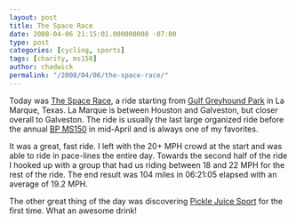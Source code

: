```yaml
---
layout: post
title: The Space Race
date: 2008-04-06 21:15:01.000000000 -07:00
type: post
categories: [cycling, sports]
tags: [charity, ms150]
author: chadwick
permalink: "/2008/04/06/the-space-race/"
---
```

Today was [The Space Race](http://www.spacerace.org/), a ride starting from
[Gulf Greyhound Park](http://www.gulfgreyhound.com/) in La Marque, Texas. La
Marque is between Houston and Galveston, but closer overall to Galveston. The
ride is usually the last large organized ride before the annual [BP
MS150](http://www.ms150.org/ms150/) in mid-April and is always one of my
favorites.

It was a great, fast ride. I left with the 20+ MPH crowd at the start and was
able to ride in pace-lines the entire day. Towards the second half of the ride
I hooked up with a group that had us riding between 18 and 22 MPH for the rest
of the ride. The end result was 104 miles in 06:21:05 elapsed with an average
of 19.2 MPH.

The other great thing of the day was discovering [Pickle Juice
Sport](http://www.goldenpicklejuice.com/) for the first time. What an awesome
drink!

